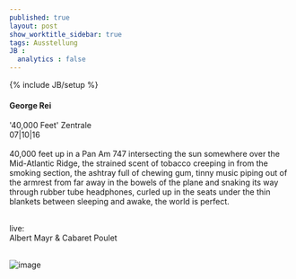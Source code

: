 ```yaml
---
published: true
layout: post
show_worktitle_sidebar: true
tags: Ausstellung
JB :
  analytics : false
---
```


{% include JB/setup %}




<p>
<h4>George Rei</h4>
'40,000 Feet' Zentrale<br />
07|10|16
<br /><br />
40,000 feet up in a Pan Am 747 intersecting the sun somewhere over the Mid-Atlantic Ridge, the strained scent of tobacco creeping in from the smoking section, the ashtray full of chewing gum, tinny music piping out of the armrest from far away in the bowels of the plane and snaking its way through rubber tube headphones, curled up in the seats under the thin blankets between sleeping and awake, the world is perfect.
<br /><br />

<p style="font-size:14px">
live:<br />
Albert Mayr & Cabaret Poulet
</p>
<br />
<img src="{{ site.url }}/images/george_rei.jpg" alt="image">
<br /><br />


</p>



